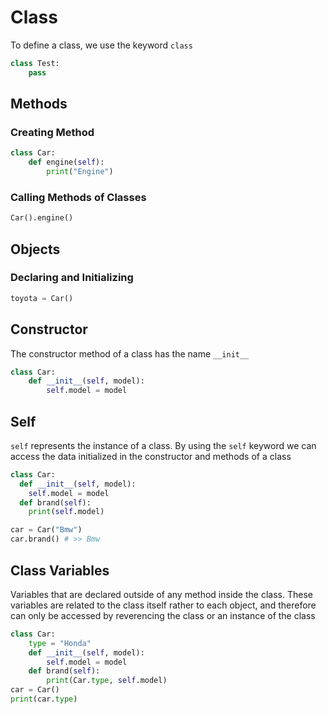 # Class

To define a class, we use the keyword `class`

```python
class Test:
    pass
```

## Methods

### Creating Method

```python
class Car:
    def engine(self):
        print("Engine")
```

### Calling Methods of Classes

```python
Car().engine()
```

## Objects

### Declaring and Initializing

```python
toyota = Car()
```

## Constructor

The constructor method of a class has the name `__init__`

```python
class Car:
    def __init__(self, model):
        self.model = model
```

## Self

`self` represents the instance of a class. By using the `self` keyword we can access the data initialized in the constructor and methods of a class

```python
class Car: 
  def __init__(self, model): 
    self.model = model
  def brand(self): 
    print(self.model)  

car = Car("Bmw")
car.brand() # >> Bmw

```

## Class Variables

Variables that are declared outside of any method inside the class. These variables are related to the class itself rather to each object, and therefore can only be accessed by reverencing the class or an instance of the class

```python
class Car:
    type = "Honda"
    def __init__(self, model):
        self.model = model
	def brand(self):
        print(Car.type, self.model)
car = Car()
print(car.type)
```

